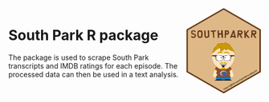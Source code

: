 <img src="sticker/southparkr-sticker.png" align="right" width="150" />

# South Park R package

The package is used to scrape South Park transcripts and IMDB ratings for each episode. The processed data can then be used in a text analysis.
